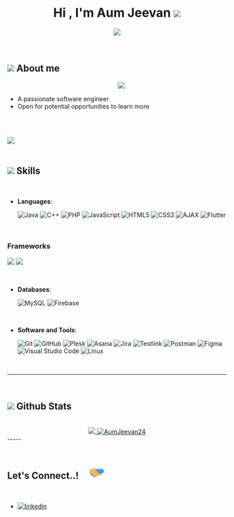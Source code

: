 <h1 align="center"><b>Hi , I'm Aum Jeevan </b><img src="https://media.giphy.com/media/hvRJCLFzcasrR4ia7z/giphy.gif" width="35"></h1>

<p align="center">
  <a href="https://github.com/DenverCoder1/readme-typing-svg"><img src="https://readme-typing-svg.herokuapp.com?font=Time+New+Roman&color=cyan&size=25&center=true&vCenter=true&width=600&height=100&lines=Hello+there!;Software+Engineer;Passionate+Learner;Active+Researcher;Love+to+learn+new+things..<3"></a>
</p>

<br>

## <picture><img src = "https://github.com/AumJeevan24/AumJeevan24/raw/main/assets/about_me.gif" width = 50px></picture> **About me**

<picture> <img align="right" src="https://github.com/AumJeevan24/AumJeevan24/raw/main/assets/right_side.gif" width = 250px></picture>

<br>

- A passionate software engineer
- Open for potential opportunities to learn more

<br><br>

<img src="https://user-images.githubusercontent.com/73097560/115834477-dbab4500-a447-11eb-908a-139a6edaec5c.gif"><br><br>

## <img src="https://media2.giphy.com/media/QssGEmpkyEOhBCb7e1/giphy.gif?cid=ecf05e47a0n3gi1bfqntqmob8g9aid1oyj2wr3ds3mg700bl&rid=giphy.gif" width ="25"><b> Skills</b>
<br>

<p align="center">

- **Languages**:
    
    ![Java](https://img.shields.io/badge/Java%20-%23E34F26.svg?style=for-the-badge&logo=java&logoColor=white)
    ![C++](https://img.shields.io/badge/C++%20-%2300599C.svg?style=for-the-badge&logo=c%2B%2B&logoColor=white)
    ![PHP](https://img.shields.io/badge/PHP%20-%23777BB4.svg?style=for-the-badge&logo=php&logoColor=white)
    ![JavaScript](https://img.shields.io/badge/JavaScript%20-%23F7DF1E.svg?style=for-the-badge&logo=javascript&logoColor=black)
    ![HTML5](https://img.shields.io/badge/HTML5%20-%23E34F26.svg?style=for-the-badge&logo=html5&logoColor=white)
    ![CSS3](https://img.shields.io/badge/CSS%20-%231572B6.svg?style=for-the-badge&logo=css3&logoColor=white)
    ![AJAX](https://img.shields.io/badge/AJAX%20-%2300ADD8.svg?style=for-the-badge&logo=ajax&logoColor=white)
    ![Flutter](https://img.shields.io/badge/Flutter%20-%2302569B.svg?style=for-the-badge&logo=flutter&logoColor=white)

<br>   
  <p align="center">
    <h3>Frameworks</h3>
    <img src="https://img.shields.io/badge/Spring%20Boot%20-%236DB33F.svg?style=for-the-badge&logo=spring-boot&logoColor=white">
    <img src="https://img.shields.io/badge/Laravel%20-%23FF2D20.svg?style=for-the-badge&logo=laravel&logoColor=white">
  </p>

<br>   
  
- **Databases**:

    ![MySQL](https://img.shields.io/badge/MySQL-%2300ADD8.svg?style=for-the-badge&logo=mysql&logoColor=white)
    ![Firebase](https://img.shields.io/badge/Firebase-%23FFCA28.svg?style=for-the-badge&logo=firebase&logoColor=black)

<br>

- **Software and Tools**:

    ![Git](https://img.shields.io/badge/git-%23F05033.svg?style=for-the-badge&logo=git&logoColor=white)
    ![GitHub](https://img.shields.io/badge/github-%23121011.svg?style=for-the-badge&logo=github&logoColor=white)
    ![Plesk](https://img.shields.io/badge/Plesk-%234285F4.svg?style=for-the-badge&logo=plesk&logoColor=white)
    ![Asana](https://img.shields.io/badge/Asana-%23E4A8A8.svg?style=for-the-badge&logo=asana&logoColor=black)
    ![Jira](https://img.shields.io/badge/Jira-%230A0A0A.svg?style=for-the-badge&logo=jira&logoColor=white)
    ![Testlink](https://img.shields.io/badge/Testlink-%2307C160.svg?style=for-the-badge&logo=testlink&logoColor=white)
    ![Postman](https://img.shields.io/badge/Postman-%23FF6C37.svg?style=for-the-badge&logo=postman&logoColor=white)
    ![Figma](https://img.shields.io/badge/Figma-%23F24E1E.svg?style=for-the-badge&logo=figma&logoColor=white)
    ![Visual Studio Code](https://img.shields.io/badge/Visual%20Studio%20Code-0078d7.svg?style=for-the-badge&logo=visual-studio-code&logoColor=white)
    ![Linux](https://img.shields.io/badge/Linux-FCC624?style=for-the-badge&logo=linux&logoColor=black) 

<br>

</p>

-----

<br>

## <img src="https://media.giphy.com/media/iY8CRBdQXODJSCERIr/giphy.gif" width="35"><b> Github Stats </b>
<br>

<div align="center">

<a href="https://github.com/AumJeevan24/">
  <img src="https://github-readme-stats.vercel.app/api?username=AumJeevan24&include_all_commits=true&count_private=true&show_icons=true&line_height=20&title_color=7A7ADB&icon_color=2234AE&text_color=D3D3D3&bg_color=0,000000,130F40" width="450"/>
  <img src="https://github-readme-stats.vercel.app/api/top-langs?username=AumJeevan24&show_icons=true&locale=en&layout=compact&line_height=20&title_color=7A7ADB&icon_color=2234AE&text_color=D3D3D3&bg_color=0,000000,130F40" width="375"  alt="AumJeevan24"/>
</a>

</div>
-----

<br>
<br>

## <b> Let's Connect..!</b><img src="https://github.com/0xAbdulKhalid/0xAbdulKhalid/raw/main/assets/mdImages/handshake.gif" width ="80">
<br>
<div align='left'>

<ul>

<li>
<a href="https://www.linkedin.com/in/aum-jeevan-aum-nirangkar-001186182/" target="_blank">
<img src="https://img.shields.io/badge/linkedin: AumJeevan-%2300acee.svg?color=405DE6&style=for-the-badge&logo=linkedin&logoColor=white" alt=linkedin style="margin-bottom: 5px;"/>
</a>
</li>

</ul>

</div>
